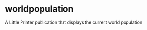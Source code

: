 worldpopulation
===============

A Little Printer publication that displays the current world population
